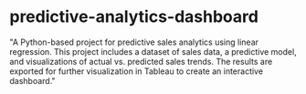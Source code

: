 # predictive-analytics-dashboard
 "A Python-based project for predictive sales analytics using linear regression. This project includes a dataset of sales data, a predictive model, and visualizations of actual vs. predicted sales trends. The results are exported for further visualization in Tableau to create an interactive dashboard."
